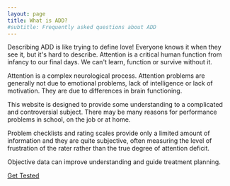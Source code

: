 ```yaml
---
layout: page
title: What is ADD?
#subtitle: Frequently asked questions about ADD
---
```

Describing ADD is like trying to define love! Everyone knows it when they see it, but it's hard to describe. Attention is a critical human function from infancy to our final days. We can't learn, function or survive without it.

Attention is a complex neurological process. Attention problems are generally not due to emotional problems, lack of intelligence or lack of motivation. They are due to differences in brain functioning.

This website is designed to provide some understanding to a complicated and controversial subject. There may be many reasons for performance problems in school, on the job or at home.

Problem checklists and rating scales provide only a limited amount of information and they are quite subjective, often measuring the level of frustration of the rater rather than the true degree of attention deficit.

Objective data can improve understanding and guide treatment planning.

[Get Tested](/testing)

